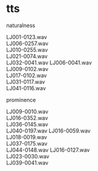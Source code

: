 # tts

naturalness

LJ001-0123.wav	
LJ006-0257.wav	
LJ010-0255.wav	
LJ021-0074.wav	
LJ032-0041.wav
LJ006-0041.wav	
LJ009-0102.wav	
LJ017-0102.wav	
LJ031-0117.wav	
LJ041-0116.wav

prominence

LJ009-0010.wav	
LJ016-0352.wav	
LJ036-0145.wav	
LJ040-0197.wav
LJ016-0059.wav	
LJ018-0019.wav	
LJ037-0175.wav	
LJ044-0148.wav
LJ016-0127.wav	
LJ023-0030.wav	
LJ039-0041.wav
